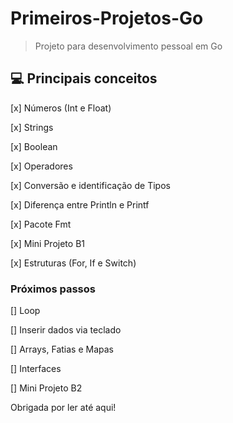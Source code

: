 # Primeiros-Projetos-Go

> Projeto para desenvolvimento pessoal em Go


## 💻 Principais conceitos
[x] Números (Int e Float) 

[x] Strings 

[x] Boolean 

[x] Operadores 

[x] Conversão e identificação de Tipos 

[x] Diferença entre Println e Printf

[x] Pacote Fmt

[x] Mini Projeto B1

[x]  Estruturas (For, If e Switch) 

### Próximos passos

[] Loop

[] Inserir dados via teclado

[]  Arrays, Fatias e Mapas  

[] Interfaces 

[]  Mini Projeto B2


Obrigada por ler até aqui!  
